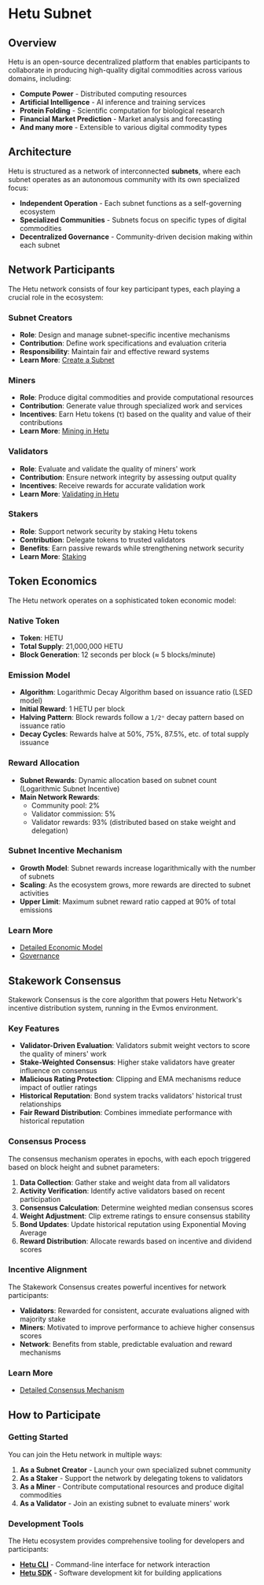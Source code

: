# Hetu Subnet

## Overview

Hetu is an open-source decentralized platform that enables participants to collaborate in producing high-quality digital commodities across various domains, including:

- **Compute Power** - Distributed computing resources
- **Artificial Intelligence** - AI inference and training services
- **Protein Folding** - Scientific computation for biological research
- **Financial Market Prediction** - Market analysis and forecasting
- **And many more** - Extensible to various digital commodity types

## Architecture

Hetu is structured as a network of interconnected **subnets**, where each subnet operates as an autonomous community with its own specialized focus:

- **Independent Operation** - Each subnet functions as a self-governing ecosystem
- **Specialized Communities** - Subnets focus on specific types of digital commodities
- **Decentralized Governance** - Community-driven decision making within each subnet

## Network Participants

The Hetu network consists of four key participant types, each playing a crucial role in the ecosystem:

### Subnet Creators
- **Role**: Design and manage subnet-specific incentive mechanisms
- **Contribution**: Define work specifications and evaluation criteria
- **Responsibility**: Maintain fair and effective reward systems
- **Learn More**: [Create a Subnet](Subnet-Registration-Guide.md)

### Miners
- **Role**: Produce digital commodities and provide computational resources
- **Contribution**: Generate value through specialized work and services
- **Incentives**: Earn Hetu tokens (τ) based on the quality and value of their contributions
- **Learn More**: [Mining in Hetu](04-03-Mining.md)

### Validators
- **Role**: Evaluate and validate the quality of miners' work
- **Contribution**: Ensure network integrity by assessing output quality
- **Incentives**: Receive rewards for accurate validation work
- **Learn More**: [Validating in Hetu](04-04-Validating.md)


### Stakers
- **Role**: Support network security by staking Hetu tokens
- **Contribution**: Delegate tokens to trusted validators
- **Benefits**: Earn passive rewards while strengthening network security
- **Learn More**: [Staking](04-02-Staking-Delegation.md)

## Token Economics

The Hetu network operates on a sophisticated token economic model:

### Native Token
- **Token**: HETU
- **Total Supply**: 21,000,000 HETU
- **Block Generation**: 12 seconds per block (≈ 5 blocks/minute)

### Emission Model
- **Algorithm**: Logarithmic Decay Algorithm based on issuance ratio (LSED model)
- **Initial Reward**: 1 HETU per block
- **Halving Pattern**: Block rewards follow a `1/2ⁿ` decay pattern based on issuance ratio
- **Decay Cycles**: Rewards halve at 50%, 75%, 87.5%, etc. of total supply issuance

### Reward Allocation
- **Subnet Rewards**: Dynamic allocation based on subnet count (Logarithmic Subnet Incentive)
- **Main Network Rewards**:
  - Community pool: 2%
  - Validator commission: 5%
  - Validator rewards: 93% (distributed based on stake weight and delegation)

### Subnet Incentive Mechanism
- **Growth Model**: Subnet rewards increase logarithmically with the number of subnets
- **Scaling**: As the ecosystem grows, more rewards are directed to subnet activities
- **Upper Limit**: Maximum subnet reward ratio capped at 90% of total emissions

### Learn More
- [Detailed Economic Model](04-06-Economic-Model.md)
- [Governance](04-07-Governance.md)

## Stakework Consensus

Stakework Consensus is the core algorithm that powers Hetu Network's incentive distribution system, running in the Evmos environment.

### Key Features

- **Validator-Driven Evaluation**: Validators submit weight vectors to score the quality of miners' work
- **Stake-Weighted Consensus**: Higher stake validators have greater influence on consensus
- **Malicious Rating Protection**: Clipping and EMA mechanisms reduce impact of outlier ratings
- **Historical Reputation**: Bond system tracks validators' historical trust relationships
- **Fair Reward Distribution**: Combines immediate performance with historical reputation

### Consensus Process

The consensus mechanism operates in epochs, with each epoch triggered based on block height and subnet parameters:

1. **Data Collection**: Gather stake and weight data from all validators
2. **Activity Verification**: Identify active validators based on recent participation
3. **Consensus Calculation**: Determine weighted median consensus scores
4. **Weight Adjustment**: Clip extreme ratings to ensure consensus stability
5. **Bond Updates**: Update historical reputation using Exponential Moving Average
6. **Reward Distribution**: Allocate rewards based on incentive and dividend scores

### Incentive Alignment

The Stakework Consensus creates powerful incentives for network participants:

- **Validators**: Rewarded for consistent, accurate evaluations aligned with majority stake
- **Miners**: Motivated to improve performance to achieve higher consensus scores
- **Network**: Benefits from stable, predictable evaluation and reward mechanisms

### Learn More
- [Detailed Consensus Mechanism](04-08-Stakework-Consensus.md)

## How to Participate

### Getting Started

You can join the Hetu network in multiple ways:

1. **As a Subnet Creator** - Launch your own specialized subnet community
2. **As a Staker** - Support the network by delegating tokens to validators
3. **As a Miner** - Contribute computational resources and produce digital commodities
4. **As a Validator** - Join an existing subnet to evaluate miners' work
  


### Development Tools

The Hetu ecosystem provides comprehensive tooling for developers and participants:

- **[Hetu CLI](05-00-CLI.md)** - Command-line interface for network interaction
- **[Hetu SDK](05-01-SDK.md)** - Software development kit for building applications
